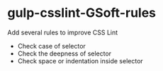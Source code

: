 # gulp-csslint-GSoft-rules
Add several rules to improve CSS Lint

- Check case of selector
- Check the deepness of selector
- Check space or indentation inside selector